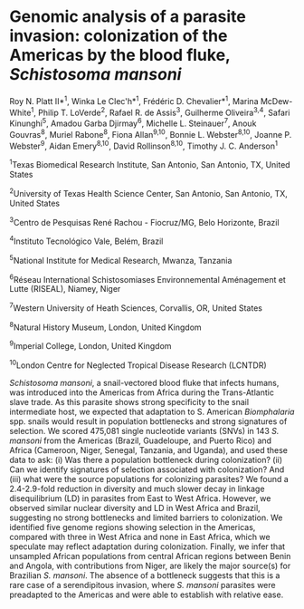 # Genomic analysis of a parasite invasion: colonization of the Americas by the blood fluke, *Schistosoma mansoni* 

Roy N. Platt II*<sup>1</sup>, Winka Le Clec'h*<sup>1</sup>, Frédéric D. Chevalier*<sup>1</sup>, Marina McDew-White<sup>1</sup>, Philip T. LoVerde<sup>2</sup>, Rafael R. de Assis<sup>3</sup>, Guilherme Oliveira<sup>3,4</sup>, Safari Kinunghi<sup>5</sup>, Amadou Garba Djirmay<sup>6</sup>, Michelle L. Steinauer<sup>7</sup>, Anouk Gouvras<sup>8</sup>, Muriel Rabone<sup>8</sup>, Fiona Allan<sup>9,10</sup>, Bonnie L. Webster<sup>8,10</sup>, Joanne P. Webster<sup>9</sup>, Aidan Emery<sup>8,10</sup>, David Rollinson<sup>8,10</sup>, Timothy J. C. Anderson<sup>1</sup>

<sup>1</sup>Texas Biomedical Research Institute, San Antonio, San Antonio, TX, United States

<sup>2</sup>University of Texas Health Science Center, San Antonio, San Antonio, TX, United States

<sup>3</sup>Centro de Pesquisas René Rachou - Fiocruz/MG, Belo Horizonte, Brazil

<sup>4</sup>Instituto Tecnológico Vale, Belém, Brazil

<sup>5</sup>National Institute for Medical Research, Mwanza, Tanzania

<sup>6</sup>Réseau International Schistosomiases Environnemental Aménagement et Lutte (RISEAL), Niamey, Niger

<sup>7</sup>Western University of Heath Sciences, Corvallis, OR, United States

<sup>8</sup>Natural History Museum, London, United Kingdom

<sup>9</sup>Imperial College, London, United Kingdom

<sup>10</sup>London Centre for Neglected Tropical Disease Research (LCNTDR)


*Schistosoma mansoni*, a snail-vectored blood fluke that infects humans, was introduced into the Americas from Africa during the Trans-Atlantic slave trade. As this parasite shows strong specificity to the snail intermediate host, we expected that adaptation to S. American *Biomphalaria* spp. snails would result in population bottlenecks and strong signatures of selection. We scored 475,081 single nucleotide variants (SNVs) in 143 *S. mansoni* from the Americas (Brazil, Guadeloupe, and Puerto Rico) and Africa (Cameroon, Niger, Senegal, Tanzania, and Uganda), and used these data to ask: (i) Was there a population bottleneck during colonization? (ii) Can we identify signatures of selection associated with colonization? And (iii) what were the source populations for colonizing parasites?  We found a 2.4-2.9-fold reduction in diversity and much slower decay in linkage disequilibrium (LD) in parasites from East to West Africa. However, we observed similar nuclear diversity and LD in West Africa and Brazil, suggesting no strong bottlenecks and limited barriers to colonization. We identified five genome regions showing selection in the Americas, compared with three in West Africa and none in East Africa, which we speculate may reflect adaptation during colonization. Finally, we infer that unsampled African populations from central African regions between Benin and Angola, with contributions from Niger, are likely the major source(s) for Brazilian *S. mansoni*. The absence of a bottleneck suggests that this is a rare case of a serendipitous invasion, where *S. mansoni* parasites were preadapted to the Americas and were able to establish with relative ease. 
